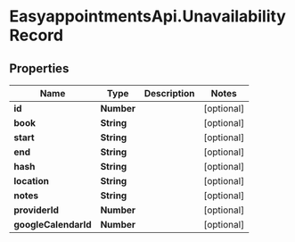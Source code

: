 # EasyappointmentsApi.UnavailabilityRecord

## Properties
Name | Type | Description | Notes
------------ | ------------- | ------------- | -------------
**id** | **Number** |  | [optional] 
**book** | **String** |  | [optional] 
**start** | **String** |  | [optional] 
**end** | **String** |  | [optional] 
**hash** | **String** |  | [optional] 
**location** | **String** |  | [optional] 
**notes** | **String** |  | [optional] 
**providerId** | **Number** |  | [optional] 
**googleCalendarId** | **Number** |  | [optional] 
